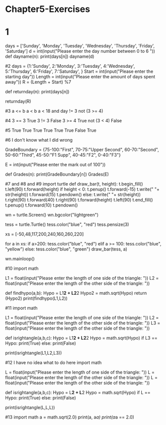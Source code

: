 # Chapter5-Exercises

# 1
days = ['Sunday', 'Monday', 'Tuesday', 'Wednesday', 'Thursday', 'Friday', 'Saturday']
d = int(input("Please enter the day number between 0 to 6 "))
def dayname(n):
    print(days[n])
dayname(d)

#2
days = {1:'Sunday', 2:'Monday', 3:'Tuesday', 4:'Wednesday', 5:'Thursday', 6:'Friday', 7:'Saturday', }
Start = int(input("Please enter the starting day"))
Length = int(input("Please enter the amount of days spent away"))
R = (Length + Start) %7

def returnday(n):
    print(days[n])

returnday(R)

#3
a <= b
a < b
a < 18 and day != 3
not (3 >= 4)

#4
3 == 3
True
3 != 3
False
3 >= 4
True
not (3 < 4)
False

#5
True
True
True
True
True
True
False
True

#6 I don't know what I did wrong 

GradeBoundary = {75-100:"First", 70-75:"Upper Second", 60-70:"Second", 50-60:"Third", 45-50:"F1 Supp", 40-45:"F2", 0-40:"F3"}

E = int(input("Please enter the mark out of 100"))

def Grades(n):
    print(GradeBoundary[n])
Grades(E)

#7 and #8 and #9
import turtle
def draw_bar(t, height):
    t.begin_fill()
    t.left(90)
    t.forward(height)
    if height < 0:
        t.penup()
        t.forward(-15)
        t.write("  "+ str(height))
        t.forward(15)
        t.pendown()
    else:
        t.write("  "+ str(height))
    t.right(90)
    t.forward(40)
    t.right(90)
    t.forward(height)
    t.left(90)
    t.end_fill()
    t.penup()
    t.forward(10)
    t.pendown()

wn = turtle.Screen()
wn.bgcolor("lightgreen")

tess = turtle.Turtle()
tess.color("blue", "red")
tess.pensize(3)

xs = [-50,48,117,200,240,160,260,220]

for a in xs:
    if a>200:
        tess.color("blue", "red")
    elif a >= 100:
            tess.color("blue", "yellow")
    else:
        tess.color("blue", "green")
    draw_bar(tess, a)

wn.mainloop()

#10
import math

L1 = float(input("Please enter the length of one side of the triangle: "))
L2 = float(input("Please enter the length of the other side of the triangle: "))

def findhypo(a,b):
    Hypo = L1**2 + L2**2
    Hypo2 = math.sqrt(Hypo)
    return (Hypo2)
print(findhypo(L1,L2))

#11
import math

L1 = float(input("Please enter the length of one side of the triangle: "))
L2 = float(input("Please enter the length of the other side of the triangle: "))
L3 = float(input("Please enter the length of the other side of the triangle: "))

def isrightangle(a,b,c):
    Hypo = L1**2 + L2**2
    Hypo = math.sqrt(Hypo)
    if L3 == Hypo:
        print(True)
    else:
        print(False)

print(isrightangle(L1,L2,L3))

#12 I have no idea what to do here
import math

L = float(input("Please enter the length of one side of the triangle: "))
L = float(input("Please enter the length of the other side of the triangle: "))
L = float(input("Please enter the length of the other side of the triangle: "))

def isrightangle(a,b,c):
    Hypo = L**2 + L**2
    Hypo = math.sqrt(Hypo)
    if L == Hypo:
        print(True)
    else:
        print(False)

print(isrightangle(L,L,L))

#13
import math
a = math.sqrt(2.0)
print(a, a*a)
print(a*a == 2.0)
